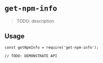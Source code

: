 # `get-npm-info`

> TODO: description

## Usage

```
const getNpmInfo = require('get-npm-info');

// TODO: DEMONSTRATE API
```
